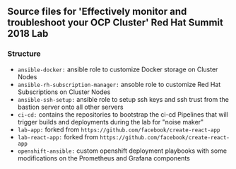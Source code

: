 ## Source files for 'Effectively monitor and troubleshoot your OCP Cluster' Red Hat Summit 2018 Lab

### Structure

  - `ansible-docker:` ansible role to customize Docker storage on Cluster Nodes
  - `ansible-rh-subscription-manager:` ansoble role to customize Red Hat Subscriptions on Cluster Nodes
  - `ansible-ssh-setup:` ansible role to setup ssh keys and ssh trust from the bastion server onto all other servers
  - `ci-cd:` contains the repositories to bootstrap the ci-cd Pipelines that will trigger builds and deployments during the lab for "noise maker"
  - `lab-app:` forked from `https://github.com/facebook/create-react-app`
  - `lab-react-app:` forked from `https://github.com/facebook/create-react-app`
  - `openshift-ansible:` custom openshift deployment playbooks with some modifications on the Prometheus and Grafana components
